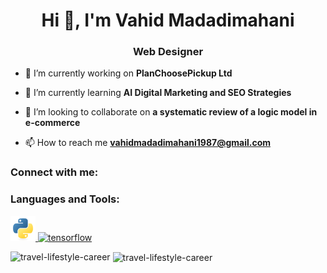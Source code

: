<h1 align="center">Hi 👋, I'm Vahid Madadimahani</h1>
<h3 align="center">Web Designer</h3>

- 🔭 I’m currently working on **PlanChoosePickup Ltd**

- 🌱 I’m currently learning **AI Digital Marketing and SEO Strategies**

- 👯 I’m looking to collaborate on **a systematic review of a logic model in e-commerce**

- 📫 How to reach me **vahidmadadimahani1987@gmail.com**

<h3 align="left">Connect with me:</h3>
<p align="left">
</p>

<h3 align="left">Languages and Tools:</h3>
<p align="left"> <a href="https://www.python.org" target="_blank" rel="noreferrer"> <img src="https://raw.githubusercontent.com/devicons/devicon/master/icons/python/python-original.svg" alt="python" width="40" height="40"/> </a> <a href="https://www.tensorflow.org" target="_blank" rel="noreferrer"> <img src="https://www.vectorlogo.zone/logos/tensorflow/tensorflow-icon.svg" alt="tensorflow" width="40" height="40"/> </a> </p>

<p><img align="left" src="https://github-readme-stats.vercel.app/api/top-langs?username=travel-lifestyle-career&show_icons=true&locale=en&layout=compact" alt="travel-lifestyle-career" /></p>

<p>&nbsp;<img align="center" src="https://github-readme-stats.vercel.app/api?username=travel-lifestyle-career&show_icons=true&locale=en" alt="travel-lifestyle-career" /></p>
